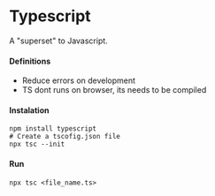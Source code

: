 # Typescript

A "superset" to Javascript.

#### Definitions
- Reduce errors on development
- TS dont runs on browser, its needs to be compiled

#### Instalation
```shell
npm install typescript
# Create a tscofig.json file
npx tsc --init
```
#### Run 
```
npx tsc <file_name.ts>
```
